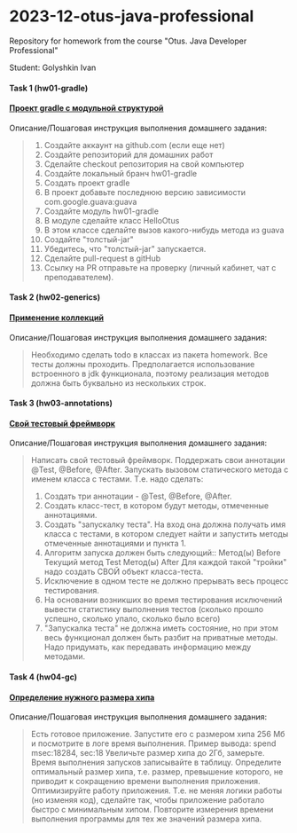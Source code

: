 # 2023-12-otus-java-professional

Repository for homework from the course "Otus. Java Developer Professional"

Student: Golyshkin Ivan

#### Task 1 (hw01-gradle)
#### [Проект gradle с модульной структурой](https://github.com/VanyaTopchik/2023-12-otus-java-professional/tree/main/hw01-gradle)
Описание/Пошаговая инструкция выполнения домашнего задания:

> 1. Создайте аккаунт на github.com (если еще нет)
> 2. Создайте репозиторий для домашних работ
> 3. Сделайте checkout репозитория на свой компьютер
> 4. Создайте локальный бранч hw01-gradle
> 5. Создать проект gradle
> 6. В проект добавьте последнюю версию зависимости com.google.guava:guava
> 7. Создайте модуль hw01-gradle
> 8. В модуле сделайте класс HelloOtus
> 9. В этом классе сделайте вызов какого-нибудь метода из guava
> 10. Создайте "толстый-jar"
> 11. Убедитесь, что "толстый-jar" запускается.
> 12. Сделайте pull-request в gitHub
> 13. Ссылку на PR отправьте на проверку (личный кабинет, чат с преподавателем).

#### Task 2 (hw02-generics)
#### [Применение коллекций](https://github.com/VanyaTopchik/2023-12-otus-java-professional/tree/main/hw02-generics)
Описание/Пошаговая инструкция выполнения домашнего задания:

> Необходимо сделать todo в классах из пакета homework.
> Все тесты должны проходить.
> Предполагается использование встроенного в jdk функционала, поэтому реализация методов должна быть буквально из нескольких строк.

#### Task 3 (hw03-annotations)
#### [Свой тестовый фреймворк](https://github.com/VanyaTopchik/2023-12-otus-java-professional/tree/main/hw03-annotations)
Описание/Пошаговая инструкция выполнения домашнего задания:

> Написать свой тестовый фреймворк.
> Поддержать свои аннотации @Test, @Before, @After.
> Запускать вызовом статического метода с именем класса с тестами.
> Т.е. надо сделать:
> 1. Создать три аннотации - @Test, @Before, @After.
> 2. Создать класс-тест, в котором будут методы, отмеченные аннотациями.
> 3. Создать "запускалку теста". На вход она должна получать имя класса с тестами, в котором следует найти и запустить методы отмеченные аннотациями и пункта 1.
> 4. Алгоритм запуска должен быть следующий::
> Метод(ы) Before
> Текущий метод Test
> Метод(ы) After
> Для каждой такой "тройки" надо создать СВОЙ объект класса-теста.
> 5. Исключение в одном тесте не должно прерывать весь процесс тестирования.
> 6. На основании возникших во время тестирования исключений вывести статистику выполнения тестов (сколько прошло успешно, сколько упало, сколько было всего)
> 7. "Запускалка теста" не должна иметь состояние, но при этом весь функционал должен быть разбит на приватные методы.
> Надо придумать, как передавать информацию между методами.


#### Task 4 (hw04-gc)
#### [Определение нужного размера хипа](https://github.com/VanyaTopchik/2023-12-otus-java-professional/tree/main/hw04-gc)
Описание/Пошаговая инструкция выполнения домашнего задания:

> Есть готовое приложение.
> Запустите его с размером хипа 256 Мб и посмотрите в логе время выполнения.
> Пример вывода: spend msec:18284, sec:18
> Увеличьте размер хипа до 2Гб, замерьте.
> Время выполнения запусков записывайте в таблицу.
> Определите оптимальный размер хипа, т.е. размер, превышение которого, не приводит к сокращению времени выполнения приложения.
> Оптимизируйте работу приложения.
> Т.е. не меняя логики работы (но изменяя код), сделайте так, чтобы приложение работало быстро с минимальным хипом.
> Повторите измерения времени выполнения программы для тех же значений размера хипа.